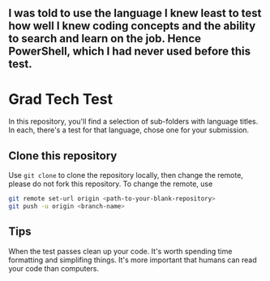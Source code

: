 ## I was told to use the language I knew least to test how well I knew coding concepts and the ability to search and learn on the job. Hence PowerShell, which I had never used before this test.

# Grad Tech Test

In this repository, you'll find a selection of sub-folders with language titles. In each, there's a test for that language, chose one for your submission.

## Clone this repository

Use `git clone` to clone the repository locally, then change the remote, please do not fork this repository. To change the remote, use

```bash
git remote set-url origin <path-to-your-blank-repository>
git push -u origin <branch-name>
```

## Tips

When the test passes clean up your code.
It's worth spending time formatting and simplifing things.
It's more important that humans can read your code than computers.
